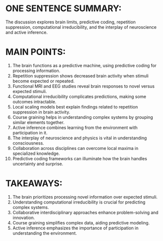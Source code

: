 # ONE SENTENCE SUMMARY:
The discussion explores brain limits, predictive coding, repetition suppression, computational irreducibility, and the interplay of neuroscience and active inference.

# MAIN POINTS:
1. The brain functions as a predictive machine, using predictive coding for processing information.
2. Repetition suppression shows decreased brain activity when stimuli become expected or repeated.
3. Functional MRI and EEG studies reveal brain responses to novel versus expected stimuli.
4. Computational irreducibility complicates predictions, making some outcomes intractable.
5. Local scaling models best explain findings related to repetition suppression in brain activity.
6. Course graining helps in understanding complex systems by grouping similar elements together.
7. Active inference combines learning from the environment with participation in it.
8. The interplay of neuroscience and physics is vital in understanding consciousness.
9. Collaboration across disciplines can overcome local maxima in specialized knowledge.
10. Predictive coding frameworks can illuminate how the brain handles uncertainty and surprise.

# TAKEAWAYS:
1. The brain prioritizes processing novel information over expected stimuli.
2. Understanding computational irreducibility is crucial for predicting complex systems.
3. Collaborative interdisciplinary approaches enhance problem-solving and innovation.
4. Course graining simplifies complex data, aiding predictive modeling.
5. Active inference emphasizes the importance of participation in understanding the environment.
